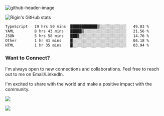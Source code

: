 
![github-header-image](https://github.com/riginoommen/riginoommen/assets/3840244/889cae65-df55-4cda-86cc-bf21bf1f2e96)

![Rigin's GitHub stats](https://github-readme-stats.vercel.app/api?username=riginoommen\&show_icons=true\&show=reviews,discussions_started,discussions_answered,prs_merged,prs_merged_percentage)


<!--START_SECTION:waka-->

```txt
TypeScript   19 hrs 50 mins  ████████████▒░░░░░░░░░░░░   49.03 %
YAML         8 hrs 43 mins   █████▒░░░░░░░░░░░░░░░░░░░   21.56 %
JSON         5 hrs 58 mins   ███▓░░░░░░░░░░░░░░░░░░░░░   14.76 %
Other        1 hr 41 mins    █░░░░░░░░░░░░░░░░░░░░░░░░   04.18 %
HTML         1 hr 35 mins    █░░░░░░░░░░░░░░░░░░░░░░░░   03.94 %
```

<!--END_SECTION:waka-->

### Want to Connect?

I'm always open to new connections and collaborations. Feel free to reach out to me on Email/LinkedIn.

I'm excited to share with the world and make a positive impact with the community.

![](https://komarev.com/ghpvc/?username=riginoommen)

![](https://hit.yhype.me/github/profile?user_id=3840244)
